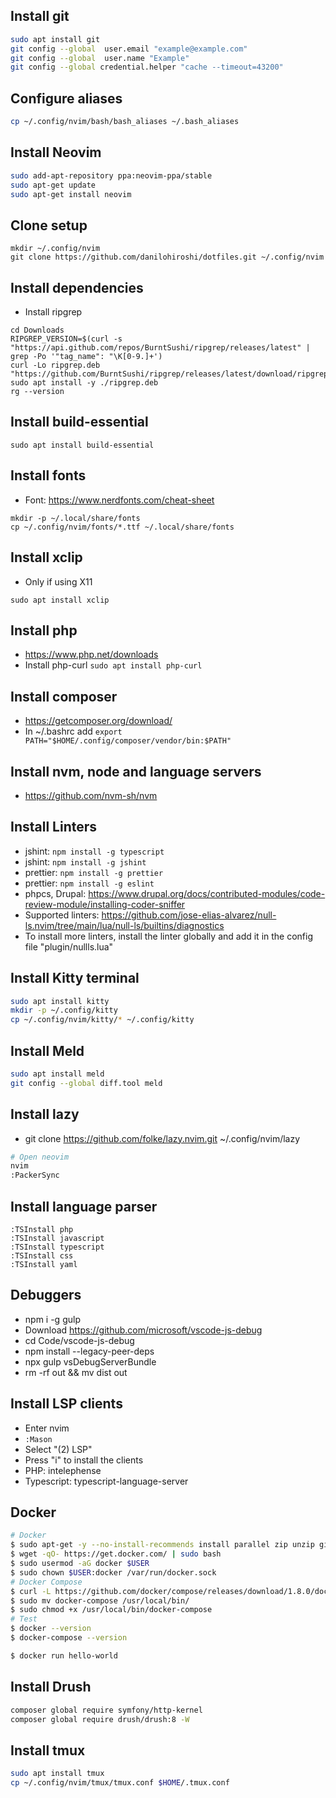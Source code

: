 ## Install git

```bash
sudo apt install git
git config --global  user.email "example@example.com"
git config --global  user.name "Example"
git config --global credential.helper "cache --timeout=43200"
```

## Configure aliases
```bash
cp ~/.config/nvim/bash/bash_aliases ~/.bash_aliases
```



## Install Neovim

```bash
sudo add-apt-repository ppa:neovim-ppa/stable
sudo apt-get update
sudo apt-get install neovim
```

## Clone setup

```
mkdir ~/.config/nvim
git clone https://github.com/danilohiroshi/dotfiles.git ~/.config/nvim
```

## Install dependencies

- Install ripgrep

```
cd Downloads
RIPGREP_VERSION=$(curl -s "https://api.github.com/repos/BurntSushi/ripgrep/releases/latest" | grep -Po '"tag_name": "\K[0-9.]+')
curl -Lo ripgrep.deb "https://github.com/BurntSushi/ripgrep/releases/latest/download/ripgrep_${RIPGREP_VERSION}_amd64.deb"
sudo apt install -y ./ripgrep.deb
rg --version
```

## Install build-essential

```
sudo apt install build-essential
```

## Install fonts

- Font: https://www.nerdfonts.com/cheat-sheet

```
mkdir -p ~/.local/share/fonts
cp ~/.config/nvim/fonts/*.ttf ~/.local/share/fonts
```

## Install xclip

- Only if using X11

```
sudo apt install xclip
```

## Install php

- https://www.php.net/downloads
- Install php-curl `sudo apt install php-curl`

## Install composer

- https://getcomposer.org/download/
- In ~/.bashrc add `export PATH="$HOME/.config/composer/vendor/bin:$PATH"`

## Install nvm, node and language servers

- https://github.com/nvm-sh/nvm

## Install Linters

- jshint: `npm install -g typescript`
- jshint: `npm install -g jshint`
- prettier: `npm install -g prettier`
- prettier: `npm install -g eslint`
- phpcs, Drupal: https://www.drupal.org/docs/contributed-modules/code-review-module/installing-coder-sniffer
- Supported linters: https://github.com/jose-elias-alvarez/null-ls.nvim/tree/main/lua/null-ls/builtins/diagnostics
- To install more linters, install the linter globally and add it in the config file "plugin/nullls.lua"

## Install Kitty terminal

```bash
sudo apt install kitty
mkdir -p ~/.config/kitty
cp ~/.config/nvim/kitty/* ~/.config/kitty
```
## Install Meld

```bash
sudo apt install meld
git config --global diff.tool meld
```

## Install lazy

- git clone https://github.com/folke/lazy.nvim.git ~/.config/nvim/lazy

```bash
# Open neovim
nvim
:PackerSync
```

## Install language parser

```
:TSInstall php
:TSInstall javascript
:TSInstall typescript
:TSInstall css
:TSInstall yaml
```

## Debuggers

- npm i -g gulp
- Download https://github.com/microsoft/vscode-js-debug
- cd Code/vscode-js-debug
- npm install --legacy-peer-deps
- npx gulp vsDebugServerBundle
- rm -rf out && mv dist out

## Install LSP clients

- Enter nvim
- `:Mason`
- Select "(2) LSP"
- Press "i" to install the clients
- PHP: intelephense
- Typescript: typescript-language-server

## Docker

```bash
# Docker
$ sudo apt-get -y --no-install-recommends install parallel zip unzip git curl meld gitg vim mysql-client nfs-common mc php-curl jq
$ wget -qO- https://get.docker.com/ | sudo bash
$ sudo usermod -aG docker $USER
$ sudo chown $USER:docker /var/run/docker.sock
# Docker Compose
$ curl -L https://github.com/docker/compose/releases/download/1.8.0/docker-compose-`uname -s`-`uname -m` > docker-compose
$ sudo mv docker-compose /usr/local/bin/
$ sudo chmod +x /usr/local/bin/docker-compose
# Test
$ docker --version
$ docker-compose --version

$ docker run hello-world
```

## Install Drush

```bash
composer global require symfony/http-kernel
composer global require drush/drush:8 -W
```

## Install tmux

```bash
sudo apt install tmux
cp ~/.config/nvim/tmux/tmux.conf $HOME/.tmux.conf
```

